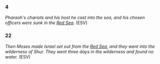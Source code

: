 ### 4

*Pharaoh's chariots and his host he cast into the sea, and his chosen officers were sunk in the [Red Sea](Red_Sea "Red Sea").*
(ESV)
### 22

*Then Moses made Israel set out from the [Red Sea](Red_Sea "Red Sea"), and they went into the wilderness of Shur. They went three days in the wilderness and found no water.*
(ESV)


